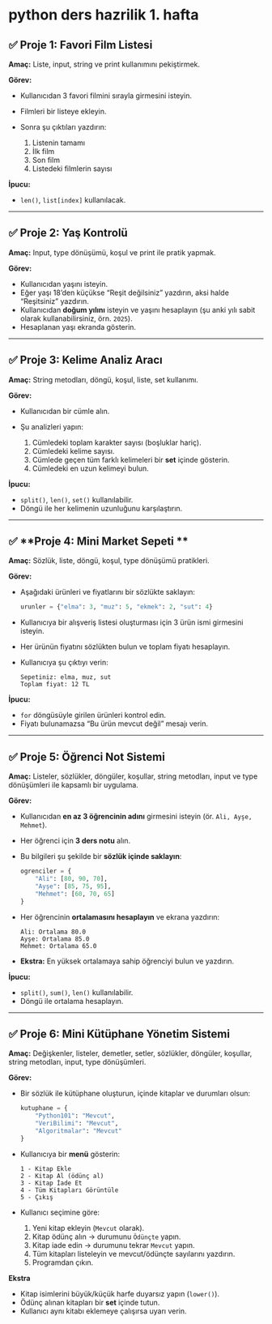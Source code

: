 # python ders hazrilik 1. hafta

## ✅ **Proje 1: Favori Film Listesi**

**Amaç:** Liste, input, string ve print kullanımını pekiştirmek.

**Görev:**

* Kullanıcıdan 3 favori filmini sırayla girmesini isteyin.
* Filmleri bir listeye ekleyin.
* Sonra şu çıktıları yazdırın:

  1. Listenin tamamı
  2. İlk film
  3. Son film
  4. Listedeki filmlerin sayısı

**İpucu:**

* `len()`, `list[index]` kullanılacak.

---

## ✅ **Proje 2: Yaş Kontrolü**

**Amaç:** Input, type dönüşümü, koşul ve print ile pratik yapmak.

**Görev:**

* Kullanıcıdan yaşını isteyin.
* Eğer yaşı 18’den küçükse “Reşit değilsiniz” yazdırın, aksi halde “Reşitsiniz” yazdırın.
* Kullanıcıdan **doğum yılını** isteyin ve yaşını hesaplayın (şu anki yılı sabit olarak kullanabilirsiniz, örn. `2025`).
* Hesaplanan yaşı ekranda gösterin.

---

## ✅ **Proje 3: Kelime Analiz Aracı**

**Amaç:** String metodları, döngü, koşul, liste, set kullanımı.

**Görev:**

* Kullanıcıdan bir cümle alın.
* Şu analizleri yapın:

  1. Cümledeki toplam karakter sayısı (boşluklar hariç).
  2. Cümledeki kelime sayısı.
  3. Cümlede geçen tüm farklı kelimeleri bir **set** içinde gösterin.
  4. Cümledeki en uzun kelimeyi bulun.

**İpucu:**

* `split()`, `len()`, `set()` kullanılabilir.
* Döngü ile her kelimenin uzunluğunu karşılaştırın.

---

## ✅ **Proje 4: Mini Market Sepeti **

**Amaç:** Sözlük, liste, döngü, koşul, type dönüşümü pratikleri.

**Görev:**

* Aşağıdaki ürünleri ve fiyatlarını bir sözlükte saklayın:

  ```python
  urunler = {"elma": 3, "muz": 5, "ekmek": 2, "sut": 4}
  ```
* Kullanıcıya bir alışveriş listesi oluşturması için 3 ürün ismi girmesini isteyin.
* Her ürünün fiyatını sözlükten bulun ve toplam fiyatı hesaplayın.
* Kullanıcıya şu çıktıyı verin:

  ```
  Sepetiniz: elma, muz, sut
  Toplam fiyat: 12 TL
  ```

**İpucu:**

* `for` döngüsüyle girilen ürünleri kontrol edin.
* Fiyatı bulunamazsa “Bu ürün mevcut değil” mesajı verin.

---

## ✅ **Proje 5: Öğrenci Not Sistemi**

**Amaç:** Listeler, sözlükler, döngüler, koşullar, string metodları, input ve type dönüşümleri ile kapsamlı bir uygulama.

**Görev:**

* Kullanıcıdan **en az 3 öğrencinin adını** girmesini isteyin (ör. `Ali, Ayşe, Mehmet`).
* Her öğrenci için **3 ders notu** alın.
* Bu bilgileri şu şekilde bir **sözlük içinde saklayın**:

  ```python
  ogrenciler = {
      "Ali": [80, 90, 70],
      "Ayşe": [85, 75, 95],
      "Mehmet": [60, 70, 65]
  }
  ```
* Her öğrencinin **ortalamasını hesaplayın** ve ekrana yazdırın:

  ```
  Ali: Ortalama 80.0
  Ayşe: Ortalama 85.0
  Mehmet: Ortalama 65.0
  ```
* **Ekstra:** En yüksek ortalamaya sahip öğrenciyi bulun ve yazdırın.

**İpucu:**

* `split()`, `sum()`, `len()` kullanılabilir.
* Döngü ile ortalama hesaplayın.

---

## ✅ **Proje 6: Mini Kütüphane Yönetim Sistemi**

**Amaç:** Değişkenler, listeler, demetler, setler, sözlükler, döngüler, koşullar, string metodları, input, type dönüşümleri.

**Görev:**

* Bir sözlük ile kütüphane oluşturun, içinde kitaplar ve durumları olsun:

  ```python
  kutuphane = {
      "Python101": "Mevcut",
      "VeriBilimi": "Mevcut",
      "Algoritmalar": "Mevcut"
  }
  ```
* Kullanıcıya bir **menü** gösterin:

  ```
  1 - Kitap Ekle
  2 - Kitap Al (ödünç al)
  3 - Kitap İade Et
  4 - Tüm Kitapları Görüntüle
  5 - Çıkış
  ```
* Kullanıcı seçimine göre:

  1. Yeni kitap ekleyin (`Mevcut` olarak).
  2. Kitap ödünç alın → durumunu `Ödünçte` yapın.
  3. Kitap iade edin → durumunu tekrar `Mevcut` yapın.
  4. Tüm kitapları listeleyin ve mevcut/ödünçte sayılarını yazdırın.
  5. Programdan çıkın.

**Ekstra**

* Kitap isimlerini büyük/küçük harfe duyarsız yapın (`lower()`).
* Ödünç alınan kitapları bir **set** içinde tutun.
* Kullanıcı aynı kitabı eklemeye çalışırsa uyarı verin.


